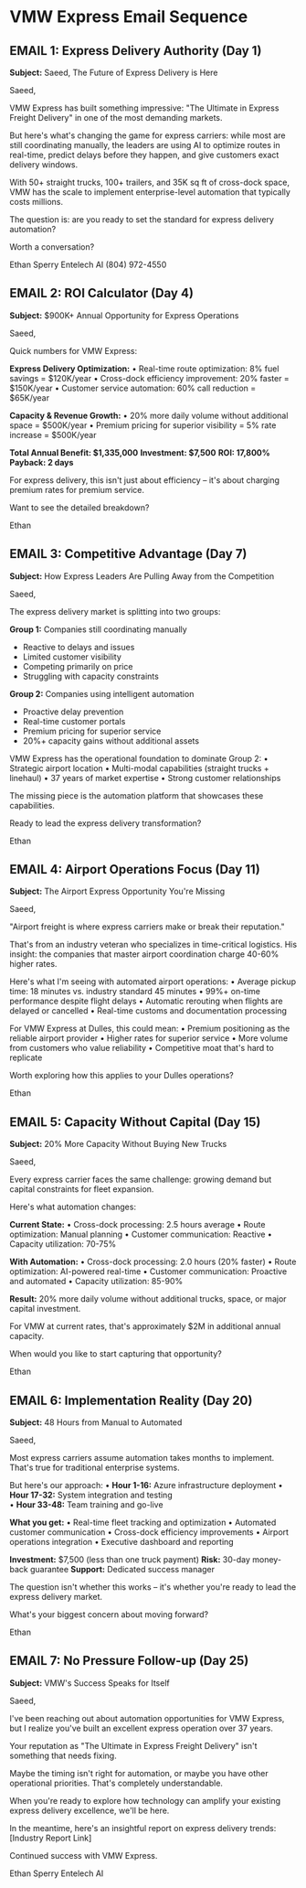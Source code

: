 # VMW Express Email Sequence

## EMAIL 1: Express Delivery Authority (Day 1)

**Subject:** Saeed, The Future of Express Delivery is Here

Saeed,

VMW Express has built something impressive: "The Ultimate in Express Freight Delivery" in one of the most demanding markets.

But here's what's changing the game for express carriers: while most are still coordinating manually, the leaders are using AI to optimize routes in real-time, predict delays before they happen, and give customers exact delivery windows.

With 50+ straight trucks, 100+ trailers, and 35K sq ft of cross-dock space, VMW has the scale to implement enterprise-level automation that typically costs millions.

The question is: are you ready to set the standard for express delivery automation?

Worth a conversation?

Ethan Sperry
Entelech AI
(804) 972-4550

## EMAIL 2: ROI Calculator (Day 4)

**Subject:** $900K+ Annual Opportunity for Express Operations

Saeed,

Quick numbers for VMW Express:

**Express Delivery Optimization:**
• Real-time route optimization: 8% fuel savings = $120K/year
• Cross-dock efficiency improvement: 20% faster = $150K/year
• Customer service automation: 60% call reduction = $65K/year

**Capacity & Revenue Growth:**
• 20% more daily volume without additional space = $500K/year
• Premium pricing for superior visibility = 5% rate increase = $500K/year

**Total Annual Benefit: $1,335,000**
**Investment: $7,500**
**ROI: 17,800%**
**Payback: 2 days**

For express delivery, this isn't just about efficiency – it's about charging premium rates for premium service.

Want to see the detailed breakdown?

Ethan

## EMAIL 3: Competitive Advantage (Day 7)

**Subject:** How Express Leaders Are Pulling Away from the Competition

Saeed,

The express delivery market is splitting into two groups:

**Group 1:** Companies still coordinating manually
- Reactive to delays and issues
- Limited customer visibility
- Competing primarily on price
- Struggling with capacity constraints

**Group 2:** Companies using intelligent automation
- Proactive delay prevention
- Real-time customer portals
- Premium pricing for superior service
- 20%+ capacity gains without additional assets

VMW Express has the operational foundation to dominate Group 2:
• Strategic airport location
• Multi-modal capabilities (straight trucks + linehaul)
• 37 years of market expertise
• Strong customer relationships

The missing piece is the automation platform that showcases these capabilities.

Ready to lead the express delivery transformation?

Ethan

## EMAIL 4: Airport Operations Focus (Day 11)

**Subject:** The Airport Express Opportunity You're Missing

Saeed,

"Airport freight is where express carriers make or break their reputation."

That's from an industry veteran who specializes in time-critical logistics. His insight: the companies that master airport coordination charge 40-60% higher rates.

Here's what I'm seeing with automated airport operations:
• Average pickup time: 18 minutes vs. industry standard 45 minutes
• 99%+ on-time performance despite flight delays
• Automatic rerouting when flights are delayed or cancelled
• Real-time customs and documentation processing

For VMW Express at Dulles, this could mean:
• Premium positioning as the reliable airport provider
• Higher rates for superior service
• More volume from customers who value reliability
• Competitive moat that's hard to replicate

Worth exploring how this applies to your Dulles operations?

Ethan

## EMAIL 5: Capacity Without Capital (Day 15)

**Subject:** 20% More Capacity Without Buying New Trucks

Saeed,

Every express carrier faces the same challenge: growing demand but capital constraints for fleet expansion.

Here's what automation changes:

**Current State:**
• Cross-dock processing: 2.5 hours average
• Route optimization: Manual planning
• Customer communication: Reactive
• Capacity utilization: 70-75%

**With Automation:**
• Cross-dock processing: 2.0 hours (20% faster)
• Route optimization: AI-powered real-time
• Customer communication: Proactive and automated
• Capacity utilization: 85-90%

**Result:** 20% more daily volume without additional trucks, space, or major capital investment.

For VMW at current rates, that's approximately $2M in additional annual capacity.

When would you like to start capturing that opportunity?

Ethan

## EMAIL 6: Implementation Reality (Day 20)

**Subject:** 48 Hours from Manual to Automated

Saeed,

Most express carriers assume automation takes months to implement. That's true for traditional enterprise systems.

But here's our approach:
• **Hour 1-16:** Azure infrastructure deployment
• **Hour 17-32:** System integration and testing  
• **Hour 33-48:** Team training and go-live

**What you get:**
• Real-time fleet tracking and optimization
• Automated customer communication
• Cross-dock efficiency improvements
• Airport operations integration
• Executive dashboard and reporting

**Investment:** $7,500 (less than one truck payment)
**Risk:** 30-day money-back guarantee
**Support:** Dedicated success manager

The question isn't whether this works – it's whether you're ready to lead the express delivery market.

What's your biggest concern about moving forward?

Ethan

## EMAIL 7: No Pressure Follow-up (Day 25)

**Subject:** VMW's Success Speaks for Itself

Saeed,

I've been reaching out about automation opportunities for VMW Express, but I realize you've built an excellent express operation over 37 years.

Your reputation as "The Ultimate in Express Freight Delivery" isn't something that needs fixing.

Maybe the timing isn't right for automation, or maybe you have other operational priorities. That's completely understandable.

When you're ready to explore how technology can amplify your existing express delivery excellence, we'll be here.

In the meantime, here's an insightful report on express delivery trends: [Industry Report Link]

Continued success with VMW Express.

Ethan Sperry
Entelech AI